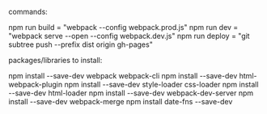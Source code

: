 commands:

npm run build = "webpack --config webpack.prod.js"
npm run dev = "webpack serve --open --config webpack.dev.js"
npm run deploy = "git subtree push --prefix dist origin gh-pages"

packages/libraries to install:

npm install --save-dev webpack webpack-cli
npm install --save-dev html-webpack-plugin
npm install --save-dev style-loader css-loader
npm install --save-dev html-loader
npm install --save-dev webpack-dev-server
npm install --save-dev webpack-merge
npm install date-fns --save-dev
